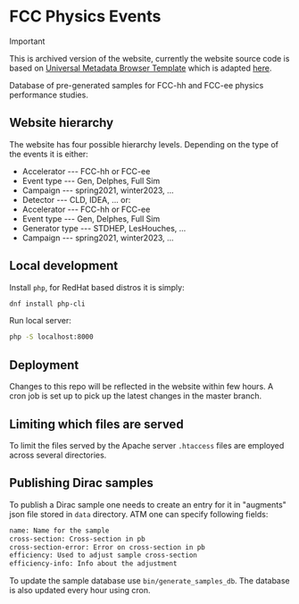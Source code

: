 # FCC Physics Events

> [!IMPORTANT]  
> This is archived version of the website, currently the website source code is based on
> [Universal Metadata Browser Template](https://github.com/HEP-FCC/umb-template) which is adapted
> [here](https://gitlab.cern.ch/hep-fcc/fcc-physics-events).

Database of pre-generated samples for FCC-hh and FCC-ee physics performance
studies.

## Website hierarchy

The website has four possible hierarchy levels. Depending on the type of the
events it is either:

* Accelerator --- FCC-hh or FCC-ee
* Event type --- Gen, Delphes, Full Sim
* Campaign --- spring2021, winter2023, ...
* Detector --- CLD, IDEA, ...
or:
* Accelerator --- FCC-hh or FCC-ee
* Event type --- Gen, Delphes, Full Sim
* Generator type --- STDHEP, LesHouches, ...
* Campaign --- spring2021, winter2023, ...

## Local development

Install `php`, for RedHat based distros it is simply:

```sh
dnf install php-cli
```

Run local server:

```sh
php -S localhost:8000
```

## Deployment

Changes to this repo will be reflected in the website within few hours. A cron
job is set up to pick up the latest changes in the master branch.

## Limiting which files are served

To limit the files served by the Apache server `.htaccess` files are employed
across several directories.

## Publishing Dirac samples

To publish a Dirac sample one needs to create an entry for it in "augments" json
file stored in `data` directory.
ATM one can specify following fields:

```txt
name: Name for the sample
cross-section: Cross-section in pb
cross-section-error: Error on cross-section in pb
efficiency: Used to adjust sample cross-section
efficiency-info: Info about the adjustment
```

To update the sample database use `bin/generate_samples_db`. The database is
also updated every hour using cron.

